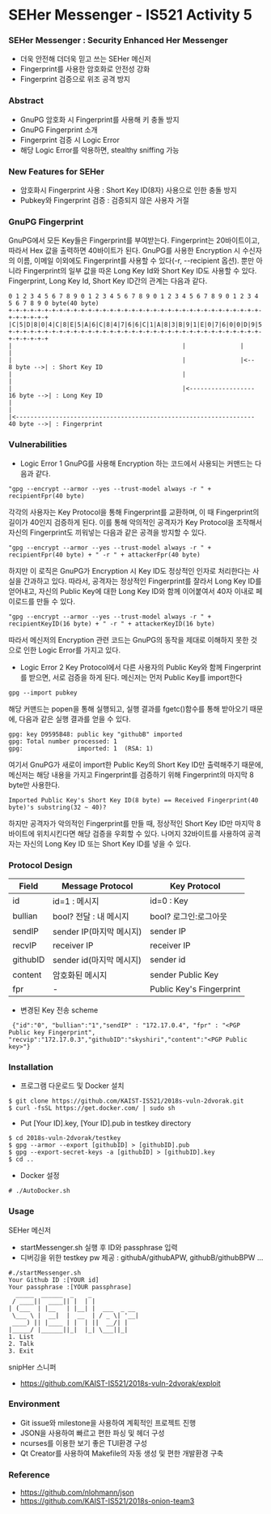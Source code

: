 # SEHer Messenger - IS521 Activity 5

### SEHer Messenger : Security Enhanced Her Messenger
- 더욱 안전해 더더욱 믿고 쓰는 SEHer 메신저
- Fingerprint를 사용한 암호화로 안전성 강화
- Fingerprint 검증으로 위조 공격 방지

### Abstract
- GnuPG 암호화 시 Fingerprint를 사용해 키 충돌 방지
- GnuPG Fingerprint 소개
- Fingerprint 검증 시 Logic Error
- 해당 Logic Error를 악용하면, stealthy sniffing 가능

### New Features for SEHer
- 암호화시 Fingerprint 사용 : Short Key ID(8자) 사용으로 인한 충돌 방지
- Pubkey와 Fingerprint 검증 : 검증되지 않은 사용자 거절

### GnuPG Fingerprint
GnuPG에서 모든 Key들은 Fingerprint를 부여받는다. Fingerprint는 20바이트이고, 따라서 Hex 값을 출력하면 40바이트가 된다. GnuPG를 사용한 Encryption 시 수신자의 이름, 이메일 이외에도 Fingerprint를 사용할 수 있다(-r, --recipient 옵션). 뿐만 아니라 Fingerprint의 일부 값을 따온 Long Key Id와 Short Key ID도 사용할 수 있다. Fingerprint, Long Key Id, Short Key ID간의 관계는 다음과 같다.
```
0 1 2 3 4 5 6 7 8 9 0 1 2 3 4 5 6 7 8 9 0 1 2 3 4 5 6 7 8 9 0 1 2 3 4 5 6 7 8 9 0 byte(40 byte)
+-+-+-+-+-+-+-+-+-+-+-+-+-+-+-+-+-+-+-+-+-+-+-+-+-+-+-+-+-+-+-+-+-+-+-+-+-+-+-+-+
|C|5|D|8|0|4|C|8|E|5|A|6|C|8|4|7|6|6|C|1|A|8|3|B|9|1|E|0|7|6|0|0|D|9|5|9|5|B|4|8|
+-+-+-+-+-+-+-+-+-+-+-+-+-+-+-+-+-+-+-+-+-+-+-+-+-+-+-+-+-+-+-+-+-+-+-+-+-+-+-+-+
|                                               |               |               |
|                                               |               |<--  8 byte -->| : Short Key ID
|                                               |                               |
|                                               |<------------------ 16 byte -->| : Long Key ID
|                                                                               |
|<------------------------------------------------------------------ 40 byte -->| : Fingerprint
```

### Vulnerabilities
- Logic Error 1
GnuPG를 사용해 Encryption 하는 코드에서 사용되는 커맨드는 다음과 같다.
```
"gpg --encrypt --armor --yes --trust-model always -r " + recipientFpr(40 byte)
```
각각의 사용자는 Key Protocol을 통해 Fingerprint를 교환하며, 이 때 Fingerprint의 길이가 40인지 검증하게 된다. 이를 통해 악의적인 공격자가 Key Protocol을 조작해서 자신의 Fingerprint도 끼워넣는 다음과 같은 공격을 방지할 수 있다.
```
"gpg --encrypt --armor --yes --trust-model always -r " + recipientFpr(40 byte) + " -r " + attackerFpr(40 byte)
```
하지만 이 로직은 GnuPG가 Encryption 시 Key ID도 정상적인 인자로 처리한다는 사실을 간과하고 있다. 따라서, 공격자는 정상적인 Fingerprint를 잘라서 Long Key ID를 얻어내고, 자신의 Public Key에 대한 Long Key ID와 함께 이어붙여서 40자 이내로 페이로드를 만들 수 있다.
```
"gpg --encrypt --armor --yes --trust-model always -r " + recipientKeyID(16 byte) + " -r " + attackerKeyID(16 byte)
```
따라서 메신저의 Encryption 관련 코드는 GnuPG의 동작을 제대로 이해하지 못한 것으로 인한 Logic Error를 가지고 있다.

- Logic Error 2
Key Protocol에서 다른 사용자의 Public Key와 함께 Fingerprint를 받으면, 서로 검증을 하게 된다.
메신저는 먼저 Public Key를 import한다
```
gpg --import pubkey
```
해당 커맨드는 popen을 통해 실행되고, 실행 결과를 fgetc()함수를 통해 받아오기 때문에, 다음과 같은 실행 결과를 얻을 수 있다.
```
gpg: key D9595B48: public key "githubB" imported
gpg: Total number processed: 1
gpg:               imported: 1  (RSA: 1)
```
여기서 GnuPG가 새로이 import한 Public Key의 Short Key ID만 출력해주기 때문에, 메신저는 해당 내용을 가지고 Fingerprint를 검증하기 위해 Fingerprint의 마지막 8 byte만 사용한다.
```
Imported Public Key's Short Key ID(8 byte) == Received Fingerprint(40 byte)'s substring(32 ~ 40)?
```
하지만 공격자가 악의적인 Fingerprint를 만들 때, 정상적인 Short Key ID만 마지막 8바이트에 위치시킨다면 해당 검증을 우회할 수 있다. 나머지 32바이트를 사용하여 공격자는 자신의 Long Key ID 또는 Short Key ID를 넣을 수 있다.

### Protocol Design

| Field   | Message Protocol | Key Protocol |
|--------|------------------|--------------|
| id     | id=1 : 메시지 | id=0 : Key |
| bullian| bool? 전달 : 내 메시지 | bool? 로그인:로그아웃 |
| sendIP|  sender IP(마지막 메시지)       | sender IP        |
| recvIP | receiver IP     | receiver IP             |
| githubID | sender id(마지막 메시지)  | sender id |
| content| 암호화된 메시지 | sender Public Key |
| fpr | - | Public Key's Fingerprint |

- 변경된 Key 전송 scheme
```  
 {"id":"0", "bullian":"1","sendIP" : "172.17.0.4", "fpr" : "<PGP Public key Fingerprint", "recvip":"172.17.0.3","githubID":"skyshiri","content":"<PGP Public key>"}
```

### Installation
- 프로그램 다운로드 및 Docker 설치
```
$ git clone https://github.com/KAIST-IS521/2018s-vuln-2dvorak.git
$ curl -fsSL https://get.docker.com/ | sudo sh
```
- Put [Your ID].key, [Your ID].pub in testkey directory
```
$ cd 2018s-vuln-2dvorak/testkey  
$ gpg --armor --export [githubID] > [githubID].pub
$ gpg --export-secret-keys -a [githubID] > [githubID].key
$ cd ..
```
- Docker 설정
```
# ./AutoDocker.sh
```

### Usage
SEHer 메신저
- startMessenger.sh 실행 후 ID와 passphrase 입력
- 디버깅을 위한 testkey pw 제공 : githubA/githubAPW, githubB/githubBPW ... 
```
#./startMessenger.sh
Your Github ID :[YOUR id]
Your passphrase :[YOUR passphrase]
  _____  ______  _    _             
 / ____||  ____|| |  | |            
| (___  | |__   | |__| |  ___  _ __ 
 \___ \ |  __|  |  __  | / _ \| '__|
 ____) || |____ | |  | ||  __/| |   
|_____/ |______||_|  |_| \___||_|   
1. List
2. Talk
3. Exit
```
snipHer 스니퍼
- https://github.com/KAIST-IS521/2018s-vuln-2dvorak/exploit

### Environment
- Git issue와 milestone을 사용하여 계획적인 프로젝트 진행
- JSON을 사용하여 빠르고 편한 파싱 및 헤더 구성
- ncurses를 이용한 보기 좋은 TUI환경 구성
- Qt Creator를 사용하여 Makefile의 자동 생성 및 편한 개발환경 구축

### Reference
 - https://github.com/nlohmann/json
 - https://github.com/KAIST-IS521/2018s-onion-team3

